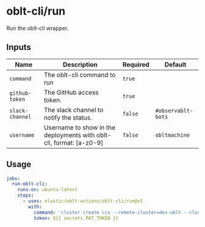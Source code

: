 # <!--name-->oblt-cli/run<!--/name-->

<!--description-->
Run the oblt-cli wrapper.
<!--/description-->

## Inputs
<!--inputs-->
| Name            | Description                                                         | Required | Default            |
|-----------------|---------------------------------------------------------------------|----------|--------------------|
| `command`       | The oblt-cli command to run                                         | `true`   | ` `                |
| `github-token`  | The GitHub access token.                                            | `true`   | ` `                |
| `slack-channel` | The slack channel to notify the status.                             | `false`  | `#observablt-bots` |
| `username`      | Username to show in the deployments with oblt-cli, format: [a-z0-9] | `false`  | `obltmachine`      |
<!--/inputs-->

## Usage
<!--usage action="elastic/oblt-actions/oblt-cli/run" version="env:VERSION"-->
```yaml
jobs:
  run-oblt-cli:
    runs-on: ubuntu-latest
    steps:
      - uses: elastic/oblt-actions/oblt-cli/run@v1
        with:
          command: 'cluster create ccs --remote-cluster=dev-oblt --cluster-name-prefix mycustomcluster'
          token: ${{ secrets.PAT_TOKEN }}
```
<!--/usage-->
